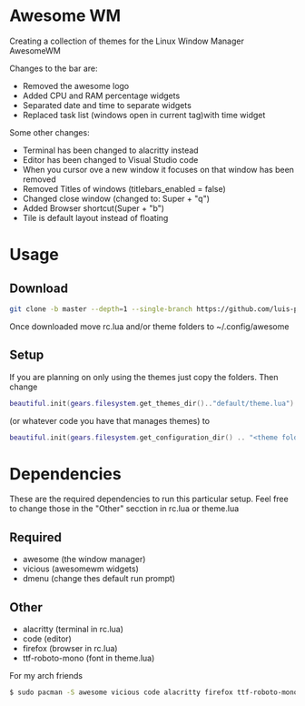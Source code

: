 # Awesome WM
Creating a collection of themes for the Linux Window Manager AwesomeWM

Changes to the bar are: 
- Removed the awesome logo
- Added CPU and RAM percentage widgets
- Separated date and time to separate widgets
- Replaced task list (windows open in current tag)with time widget

Some other changes:
- Terminal has been changed to alacritty instead
- Editor has been changed to Visual Studio code
- When you cursor ove a new window it focuses on that window has been removed
- Removed Titles of windows (titlebars_enabled = false)
- Changed close window (changed to: Super + "q")
- Added Browser shortcut(Super + "b")
- Tile is default layout instead of floating
# Usage

## Download
```bash
git clone -b master --depth=1 --single-branch https://github.com/luis-padilla-tech/awesomewm-themes.git
```
Once downloaded move rc.lua and/or theme folders to ~/.config/awesome

## Setup
If you are planning on only using the themes just copy the folders. Then change
```lua
beautiful.init(gears.filesystem.get_themes_dir().."default/theme.lua")
```
(or whatever code you have that manages themes) to 
```lua
beautiful.init(gears.filesystem.get_configuration_dir() .. "<theme folder name>/theme.lua")
```

# Dependencies

These are the required dependencies to run this particular setup. Feel free to change those in the "Other" secction in rc.lua or theme.lua

## Required

- awesome (the window manager)
- vicious (awesomewm widgets)
- dmenu (change thes default run prompt)

## Other
- alacritty (terminal in rc.lua)
- code (editor)
- firefox (browser in rc.lua)
- ttf-roboto-mono (font in theme.lua)

For my arch friends
```bash
$ sudo pacman -S awesome vicious code alacritty firefox ttf-roboto-mono
```